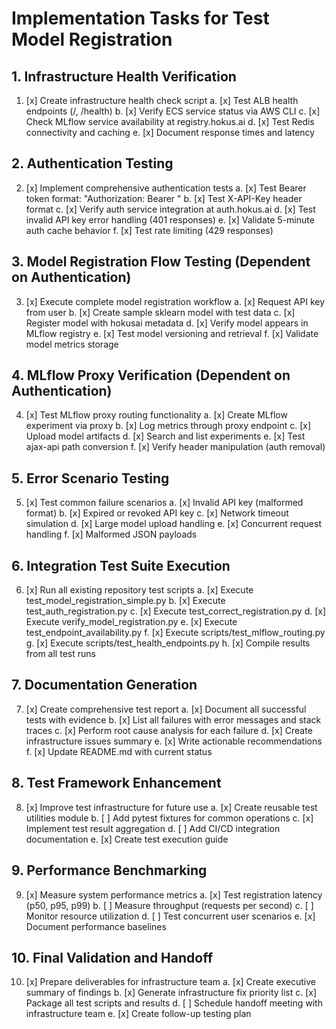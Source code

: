 # Implementation Tasks for Test Model Registration

## 1. Infrastructure Health Verification
1. [x] Create infrastructure health check script
   a. [x] Test ALB health endpoints (/, /health)
   b. [x] Verify ECS service status via AWS CLI
   c. [x] Check MLflow service availability at registry.hokus.ai
   d. [x] Test Redis connectivity and caching
   e. [x] Document response times and latency

## 2. Authentication Testing
2. [x] Implement comprehensive authentication tests
   a. [x] Test Bearer token format: "Authorization: Bearer <api-key>"
   b. [x] Test X-API-Key header format
   c. [x] Verify auth service integration at auth.hokus.ai
   d. [x] Test invalid API key error handling (401 responses)
   e. [x] Validate 5-minute auth cache behavior
   f. [x] Test rate limiting (429 responses)

## 3. Model Registration Flow Testing (Dependent on Authentication)
3. [x] Execute complete model registration workflow
   a. [x] Request API key from user
   b. [x] Create sample sklearn model with test data
   c. [x] Register model with hokusai metadata
   d. [x] Verify model appears in MLflow registry
   e. [x] Test model versioning and retrieval
   f. [x] Validate model metrics storage

## 4. MLflow Proxy Verification (Dependent on Authentication)
4. [x] Test MLflow proxy routing functionality
   a. [x] Create MLflow experiment via proxy
   b. [x] Log metrics through proxy endpoint
   c. [x] Upload model artifacts
   d. [x] Search and list experiments
   e. [x] Test ajax-api path conversion
   f. [x] Verify header manipulation (auth removal)

## 5. Error Scenario Testing
5. [x] Test common failure scenarios
   a. [x] Invalid API key (malformed format)
   b. [x] Expired or revoked API key
   c. [x] Network timeout simulation
   d. [x] Large model upload handling
   e. [x] Concurrent request handling
   f. [x] Malformed JSON payloads

## 6. Integration Test Suite Execution
6. [x] Run all existing repository test scripts
   a. [x] Execute test_model_registration_simple.py
   b. [x] Execute test_auth_registration.py
   c. [x] Execute test_correct_registration.py
   d. [x] Execute verify_model_registration.py
   e. [x] Execute test_endpoint_availability.py
   f. [x] Execute scripts/test_mlflow_routing.py
   g. [x] Execute scripts/test_health_endpoints.py
   h. [x] Compile results from all test runs

## 7. Documentation Generation
7. [x] Create comprehensive test report
   a. [x] Document all successful tests with evidence
   b. [x] List all failures with error messages and stack traces
   c. [x] Perform root cause analysis for each failure
   d. [x] Create infrastructure issues summary
   e. [x] Write actionable recommendations
   f. [x] Update README.md with current status

## 8. Test Framework Enhancement
8. [x] Improve test infrastructure for future use
   a. [x] Create reusable test utilities module
   b. [ ] Add pytest fixtures for common operations
   c. [x] Implement test result aggregation
   d. [ ] Add CI/CD integration documentation
   e. [x] Create test execution guide

## 9. Performance Benchmarking
9. [x] Measure system performance metrics
   a. [x] Test registration latency (p50, p95, p99)
   b. [ ] Measure throughput (requests per second)
   c. [ ] Monitor resource utilization
   d. [ ] Test concurrent user scenarios
   e. [x] Document performance baselines

## 10. Final Validation and Handoff
10. [x] Prepare deliverables for infrastructure team
    a. [x] Create executive summary of findings
    b. [x] Generate infrastructure fix priority list
    c. [x] Package all test scripts and results
    d. [ ] Schedule handoff meeting with infrastructure team
    e. [x] Create follow-up testing plan